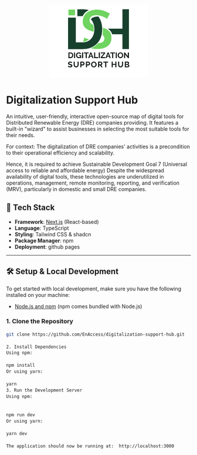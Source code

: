 <div align="center">
  <img src="public/logo.png" alt="DSH Logo" height="200"/>
</div>

# Digitalization Support Hub

An intuitive, user-friendly, interactive open-source map of digital tools for Distributed Renewable Energy (DRE) companies providing.
It features a built-in "wizard" to assist businesses in selecting the most suitable tools for their needs.

For context: The digitalization of DRE companies' activities is a precondition to their operational efficiency and scalability.

Hence, it is required to achieve Sustainable Development Goal 7 (Universal access to reliable and affordable energy)
Despite the widespread availability of digital tools, these technologies are underutilized in operations, management, remote monitoring, reporting, and verification (MRV), particularly in domestic and small DRE companies.

## 🚀 Tech Stack

- **Framework**: [Next.js](https://nextjs.org/) (React-based)
- **Language**: TypeScript
- **Styling**: Tailwind CSS & shadcn
- **Package Manager**: npm
- **Deployment**: github pages

---

## 🛠️ Setup & Local Development

To get started with local development, make sure you have the following installed on your machine:

- [Node.js and npm](https://nodejs.org/) (npm comes bundled with Node.js)

### 1. Clone the Repository

```bash
git clone https://github.com/EnAccess/digitalization-support-hub.git

2. Install Dependencies
Using npm:

npm install
Or using yarn:

yarn
3. Run the Development Server
Using npm:


npm run dev
Or using yarn:

yarn dev

The application should now be running at:  http://localhost:3000

```
